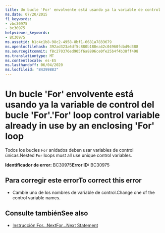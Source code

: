 ```yaml
---
title: Un bucle 'For' envolvente está usando ya la variable de control del bucle 'For'.
ms.date: 07/20/2015
f1_keywords:
- vbc30975
- bc30975
helpviewer_keywords:
- BC30975
ms.assetid: b1c4c1b8-98c2-4958-8bf1-6681a7833679
ms.openlocfilehash: 392ad323a6df5c880b188ea42c04960fdbd9d388
ms.sourcegitcommit: f8c270376ed905f6a8896ce0fe25b4f4b38ff498
ms.translationtype: MT
ms.contentlocale: es-ES
ms.lasthandoff: 06/04/2020
ms.locfileid: "84399883"
---
```

# <a name="for-loop-control-variable-already-in-use-by-an-enclosing-for-loop"></a><span data-ttu-id="0c6de-102">Un bucle 'For' envolvente está usando ya la variable de control del bucle 'For'.</span><span class="sxs-lookup"><span data-stu-id="0c6de-102">'For' loop control variable already in use by an enclosing 'For' loop</span></span>
<span data-ttu-id="0c6de-103">Todos los bucles `For` anidados deben usar variables de control únicas.</span><span class="sxs-lookup"><span data-stu-id="0c6de-103">Nested `For` loops must all use unique control variables.</span></span>  
  
 <span data-ttu-id="0c6de-104">**Identificador de error:** BC30975</span><span class="sxs-lookup"><span data-stu-id="0c6de-104">**Error ID:** BC30975</span></span>  
  
## <a name="to-correct-this-error"></a><span data-ttu-id="0c6de-105">Para corregir este error</span><span class="sxs-lookup"><span data-stu-id="0c6de-105">To correct this error</span></span>  
  
- <span data-ttu-id="0c6de-106">Cambie uno de los nombres de variable de control.</span><span class="sxs-lookup"><span data-stu-id="0c6de-106">Change one of the control variable names.</span></span>  
  
## <a name="see-also"></a><span data-ttu-id="0c6de-107">Consulte también</span><span class="sxs-lookup"><span data-stu-id="0c6de-107">See also</span></span>

- [<span data-ttu-id="0c6de-108">Instrucción For...Next</span><span class="sxs-lookup"><span data-stu-id="0c6de-108">For...Next Statement</span></span>](../language-reference/statements/for-next-statement.md)
